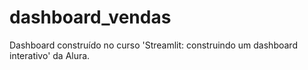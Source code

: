 # dashboard_vendas
Dashboard construído no curso 'Streamlit: construindo um dashboard interativo' da Alura.
